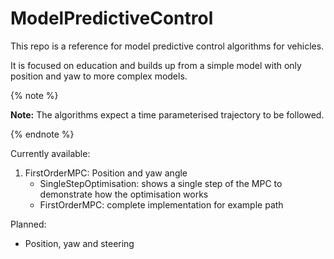 # ModelPredictiveControl

This repo is a reference for model predictive control algorithms for vehicles.

It is focused on education and builds up from a simple model with only position and yaw to more complex models.

{% note %}

**Note:** The algorithms expect a time parameterised trajectory to be followed. 

{% endnote %} 

Currently available:
1. FirstOrderMPC: Position and yaw angle
    - SingleStepOptimisation: shows a single step of the MPC to demonstrate how the optimisation works
    - FirstOrderMPC: complete implementation for example path

Planned:
- Position, yaw and steering

